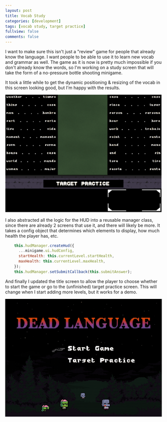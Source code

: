 ```yaml
---
layout: post
title: Vocab Study
categories: [development]
tags: [vocab study, target practice]
fullview: false
comments: false
---
```


I want to make sure this isn't just a "review" game for people that already know the language. I want people to be able to use it to learn new vocab and grammar as well. The game as it is now is pretty much impossible if you don't already know the words, so I'm working on a study screen that will take the form of a no-pressure bottle shooting minigame.

It took a little while to get the dynamic positioning & resizing of the vocab in this screen looking good, but I'm happy with the results.

![Vocab List](/assets/media/posts/2019-05-07/vocab-study.png "Vocab List")

I also abstracted all the logic for the HUD into a reusable manager class, since there are already 2 screens that use it, and there will likely be more. It takes a config object that determines which elements to display, how much health the player has, etc.

```js
    this.hudManager.createHud({
      ...minigame.ui.hudConfig,
      startHealth: this.currentLevel.startHealth,
      maxHealth: this.currentLevel.maxHealth,
    });
    this.hudManager.setSubmitCallback(this.submitAnswer);
```

And finally I updated the title screen to allow the player to choose whether to start the game or go to the (unfinished) target practice screen. This will change when I start adding more levels, but it works for a demo.

![Title Menu](/assets/media/posts/2019-05-07/menu-options.gif "Title Menu")